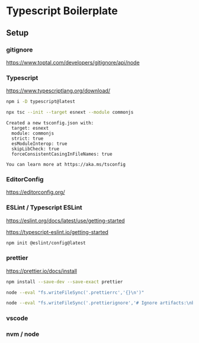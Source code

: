 # Typescript Boilerplate

## Setup

### gitignore

https://www.toptal.com/developers/gitignore/api/node

### Typescript

https://www.typescriptlang.org/download/

```sh
npm i -D typescript@latest

npx tsc --init --target esnext --module commonjs

```

```text
Created a new tsconfig.json with:
  target: esnext
  module: commonjs
  strict: true
  esModuleInterop: true
  skipLibCheck: true
  forceConsistentCasingInFileNames: true

You can learn more at https://aka.ms/tsconfig
```

### EditorConfig

https://editorconfig.org/

### ESLint / Typescript ESLint

https://eslint.org/docs/latest/use/getting-started

https://typescript-eslint.io/getting-started

```sh
npm init @eslint/config@latest

```

### prettier

https://prettier.io/docs/install

```sh
npm install --save-dev --save-exact prettier

node --eval "fs.writeFileSync('.prettierrc','{}\n')"

node --eval "fs.writeFileSync('.prettierignore','# Ignore artifacts:\nbuild\ncoverage\n')"

```

### vscode

### nvm / node
